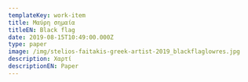 ```yaml
---
templateKey: work-item
title: Μαύρη σημαία
titleEN: Black flag
date: 2019-08-15T10:49:00.000Z
type: paper
image: /img/stelios-faitakis-greek-artist-2019_blackflaglowres.jpg
description: Χαρτί
descriptionEN: Paper
---
```

